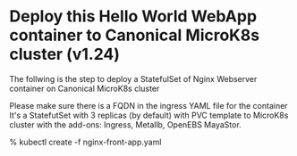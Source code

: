 # Deploy this Hello World WebApp container to Canonical MicroK8s cluster (v1.24)

The follwing is the step to deploy a StatefulSet of Nginx Webserver container on Canonical MicroK8s cluster

Please make sure there is a FQDN in the ingress YAML file for the container 
It's a StatefutSet with 3 replicas (by default) with PVC template to MicroK8s cluster with the add-ons: Ingress, Metallb, OpenEBS MayaStor. 

% kubectl create -f nginx-front-app.yaml
